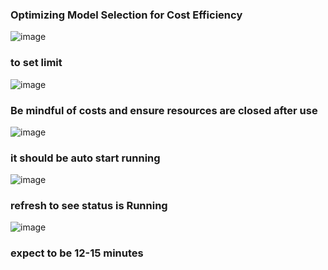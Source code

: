 


### Optimizing Model Selection for Cost Efficiency
![image](https://github.com/twoutlook/my-machine-learning/assets/16488072/9ecdf739-f56e-476d-aa58-d8ab6144e1ae)
<br>
### to set limit
![image](https://github.com/twoutlook/my-machine-learning/assets/16488072/7e12c2cd-867e-4706-b385-df317b98c28e)
<br>
### Be mindful of costs and ensure resources are closed after use
![image](https://github.com/twoutlook/my-machine-learning/assets/16488072/a67bb86f-e2d7-4551-bd00-4c161b128735)
<br>
### it should be auto start running
![image](https://github.com/twoutlook/my-machine-learning/assets/16488072/ab1c0456-9ece-455e-946e-0778762b5b18)
<br>
### refresh to see status is Running
![image](https://github.com/twoutlook/my-machine-learning/assets/16488072/52c5d817-d46a-4a53-a9f2-449d34125458)
<br>
### expect to be 12-15 minutes
